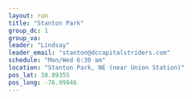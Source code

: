 ```yaml
---
layout: run
title: "Stanton Park"
group_dc: 1
group_va: 
leader: "Lindsay"
leader_email: "stanton@dccapitalstriders.com"
schedule: "Mon/Wed 6:30 am"
location: "Stanton Park, NE (near Union Station)"
pos_lat: 38.89355
pos_long: -76.99946
---
```

